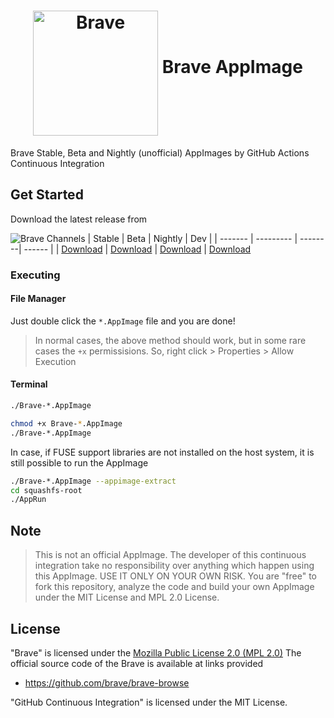 <h1 align="center">
	<img src="https://brave.com/wp-content/uploads/2019/03/brave-logo.png" alt="Brave" height=200 align="middle">
	Brave AppImage
</h1>

Brave Stable, Beta and Nightly (unofficial) AppImages by GitHub Actions Continuous Integration

## Get Started

Download the latest release from

![Brave Channels](https://brave.com/wp-content/uploads/2019/03/release-channel-icons.png)
| Stable | Beta | Nightly | Dev |
| ------- | --------- | --------| ------ | 
| [Download](/srevinsaju/Brave-AppImage/releases/tag/stable) | [Download](/srevinsaju/Brave-AppImage/releases/tag/beta) | [Download](/srevinsaju/Brave-AppImage/releases/tag/nightly) | [Download](/srevinsaju/Brave-AppImage/releases/tag/dev)


### Executing
#### File Manager
Just double click the `*.AppImage` file and you are done!

> In normal cases, the above method should work, but in some rare cases
the `+x` permissisions. So, right click > Properties > Allow Execution

#### Terminal 
```bash
./Brave-*.AppImage
```
```bash
chmod +x Brave-*.AppImage
./Brave-*.AppImage
```

In case, if FUSE support libraries are not installed on the host system, it is 
still possible to run the AppImage

```bash
./Brave-*.AppImage --appimage-extract
cd squashfs-root
./AppRun
```

## Note
> This is not an official AppImage. The developer of this continuous integration
> take no responsibility over anything which happen using this AppImage. USE IT ONLY
> ON YOUR OWN RISK. You are "free" to fork this repository, analyze the code and
> build your own AppImage under the MIT License and MPL 2.0 License.

## License
"Brave" is licensed under the [Mozilla Public License 2.0  (MPL 2.0)](https://en.wikipedia.org/wiki/Mozilla_Public_License)
The official source code of the Brave is available at links provided 
* https://github.com/brave/brave-browse

"GitHub Continuous Integration" is licensed under the MIT License. 
